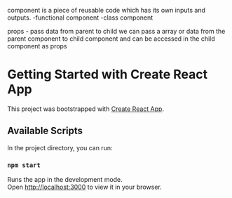 component is a piece of reusable code which has its own inputs and outputs.
-functional component -class component

props - pass data from parent to child
we can pass a array or data from the parent component to child component and can be accessed in the child component as props


# Getting Started with Create React App

This project was bootstrapped with [Create React App](https://github.com/facebook/create-react-app).

## Available Scripts

In the project directory, you can run:

### `npm start`

Runs the app in the development mode.\
Open [http://localhost:3000](http://localhost:3000) to view it in your browser.


